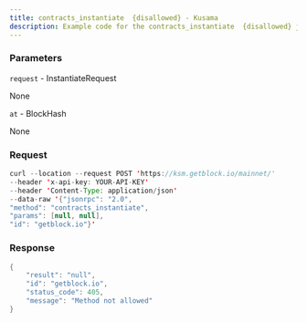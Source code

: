 ```yaml
---
title: contracts_instantiate  {disallowed} - Kusama
description: Example code for the contracts_instantiate  {disallowed} json-rpc method. Сomplete guide on how to use contracts_instantiate  {disallowed} json-rpc in GetBlock.io Web3 documentation.
---
```


### Parameters


`request` - InstantiateRequest

None

`at` - BlockHash

None

### Request

``` java
curl --location --request POST 'https://ksm.getblock.io/mainnet/' 
--header 'x-api-key: YOUR-API-KEY' 
--header 'Content-Type: application/json' 
--data-raw '{"jsonrpc": "2.0",
"method": "contracts_instantiate",
"params": [null, null],
"id": "getblock.io"}'
```

###  Response

``` java
{
    "result": "null",
    "id": "getblock.io",
    "status_code": 405,
    "message": "Method not allowed"
}
```

